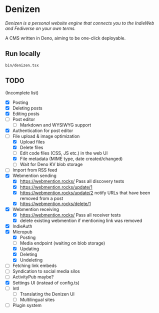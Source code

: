 # Denizen

_Denizen is a personal website engine that connects you to the IndieWeb and
Fediverse on your own terms._

A CMS written in Deno, aiming to be one-click deployable.

## Run locally

~~~
bin/denizen.tsx
~~~

## TODO

(Incomplete list)

- [X] Posting
- [X] Deleting posts
- [X] Editing posts
- [ ] Post editor
  - [ ] Markdown and WYSIWYG support
- [X] Authentication for post editor
- [ ] File upload & image optimization
  - [X] Upload files
  - [X] Delete files
  - [ ] Edit code files (CSS, JS etc.) in the web UI
  - [X] File metadata (MIME type, date created/changed)
  - [ ] Wait for Deno KV blob storage
- [ ] Import from RSS feed
- [X] Webmention sending
  - [X] https://webmention.rocks/ Pass all discovery tests
  - [X] https://webmention.rocks/update/1
  - [X] https://webmention.rocks/update/2 notify URLs that have been removed
        from a post
  - [X] https://webmention.rocks/delete/1
- [X] Webmention receiving
  - [X] https://webmention.rocks/ Pass all receiver tests
  - [X] delete existing webmention if mentioning link was removed
- [X] IndieAuth
- [X] Micropub
  - [X] Posting
  - [ ] Media endpoint (waiting on blob storage)
  - [X] Updating
  - [X] Deleting
  - [X] Undeleting
- [ ] Fetching link embeds
- [ ] Syndication to social media silos
- [ ] ActivityPub maybe?
- [X] Settings UI (instead of config.ts)
- [ ] Intl
  - [ ] Translating the Denizen UI
  - [ ] Multilingual sites
- [ ] Plugin system
